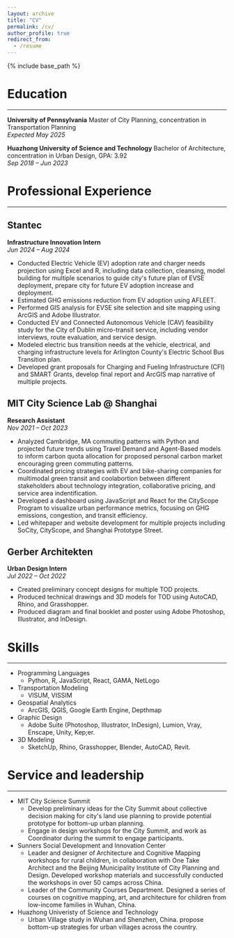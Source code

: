 ```yaml
---
layout: archive
title: "CV"
permalink: /cv/
author_profile: true
redirect_from:
  - /resume
---
```


{% include base_path %}

# Education
---

**University of Pennsylvania** 
Master of City Planning, concentration in Transportation Planning  
*Expected May 2025*  


**Huazhong University of Science and Technology** 
Bachelor of Architecture, concentration in Urban Design, GPA: 3.92  
*Sep 2018 – Jun 2023*  


# Professional Experience
---

## Stantec  
**Infrastructure Innovation Intern**  
*Jun 2024 – Aug 2024*  

- Conducted Electric Vehicle (EV) adoption rate and charger needs projection using Excel and R, including data collection, cleansing, model building for multiple scenarios to guide city's future plan of EVSE deployment, prepare city for future EV adoption increase and deployment.
- Estimated GHG emissions reduction from EV adoption using AFLEET.
- Performed GIS analysis for EVSE site selection and site mapping using ArcGIS and Adobe Illustrator.
- Conducted EV and Connected Autonomous Vehicle (CAV) feasibility study for the City of Dublin micro-transit service, including vendor interviews, route evaluation, and service design.
- Modeled electric bus transition needs at the vehicle, electrical, and charging infrastructure levels for Arlington County's Electric School Bus Transition plan.
- Developed grant proposals for Charging and Fueling Infrastructure (CFI) and SMART Grants, develop final report and ArcGIS map narrative of multiple projects.

## MIT City Science Lab @ Shanghai  
**Research Assistant**  
*Nov 2021 – Oct 2023*  

- Analyzed Cambridge, MA commuting patterns with Python and projected future trends using Travel Demand and Agent-Based models to inform carbon quota allocation for proposed personal carbon market encouraging green commuting patterns. 
- Coordinated pricing strategies with EV and bike-sharing companies for multimodal green transit and coolabortion between different stakeholders about technology integration, collaborative pricing, and service area indentification.
- Developed a dashboard using JavaScript and React for the CityScope Program to visualize urban performance metrics, focusing on GHG emissions, congestion, and transit efficiency.
- Led whitepaper and website development for multiple projects including SoCity, CityScope, and Shanghai Prototype Street.

## Gerber Architekten  
**Urban Design Intern**  
*Jul 2022 – Oct 2022*  

- Created preliminary concept designs for multiple TOD projects.
- Produced technical drawings and 3D models for TOD using AutoCAD, Rhino, and Grasshopper.
- Produced diagram and final booklet and poster using Adobe Photoshop, Illustrator, and InDesign.

# Skills
---

* Programming Languages
  - Python, R, JavaScript, React, GAMA, NetLogo
* Transportation Modeling
  - VISUM, VISSIM
* Geospatial Analytics
  - ArcGIS, QGIS, Google Earth Engine, Depthmap
* Graphic Design
  - Adobe Suite (Photoshop, Illustrator, InDesign), Lumion, Vray, Enscape, Unity, Kep;er. 
* 3D Modeling
  - SketchUp, Rhino, Grasshopper, Blender, AutoCAD, Revit.
  
# Service and leadership
---
* MIT City Science Summit
  - Develop preliminary ideas for the City Summit about collective decision making for city's land use planning to provide potential prototype for bottom-up urban planning.
  - Engage in design workshops for the City Summit, and work as Coordinator during the summit to engage participants.
* Sunners Social Development and Innovation Center
  - Leader and designer of Architecture and Cognitive Mapping workshops for rural children, in collaboration with One Take Architect and the Beijing Municipality Institute of City Planning and Design. Developed workshop materials and successfully conducted the workshops in over 50 camps across China.
  - Leader of the Community Courses Department. Designed a series of courses on cognitive mapping, art, and architecture for children from low-income families in Wuhan, China.
* Huazhong Univeristy of Science and Technology
  - Urban Village study in Wuhan and Shenzhen, China. propose bottom-up strategies for urban villages across the country. 